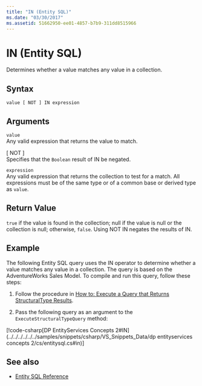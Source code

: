 ```yaml
---
title: "IN (Entity SQL)"
ms.date: "03/30/2017"
ms.assetid: 51662950-ee01-4857-b7b9-311dd8515966
---
```

# IN (Entity SQL)
Determines whether a value matches any value in a collection.  
  
## Syntax  
  
```  
value [ NOT ] IN expression  
```  
  
## Arguments  
 `value`  
 Any valid expression that returns the value to match.  
  
 [ NOT ]  
 Specifies that the `Boolean` result of IN be negated.  
  
 `expression`  
 Any valid expression that returns the collection to test for a match. All expressions must be of the same type or of a common base or derived type as `value`.  
  
## Return Value  
 `true` if the value is found in the collection; null if the value is null or the collection is null; otherwise, `false`. Using NOT IN negates the results of IN.  
  
## Example  
 The following Entity SQL query uses the IN operator to determine whether a value matches any value in a collection. The query is based on the AdventureWorks Sales Model. To compile and run this query, follow these steps:  
  
1. Follow the procedure in [How to: Execute a Query that Returns StructuralType Results](../../../../../../docs/framework/data/adonet/ef/how-to-execute-a-query-that-returns-structuraltype-results.md).  
  
2. Pass the following query as an argument to the `ExecuteStructuralTypeQuery` method:  
  
 [!code-csharp[DP EntityServices Concepts 2#IN](../../../../../../samples/snippets/csharp/VS_Snippets_Data/dp entityservices concepts 2/cs/entitysql.cs#in)]  
  
## See also

- [Entity SQL Reference](../../../../../../docs/framework/data/adonet/ef/language-reference/entity-sql-reference.md)
